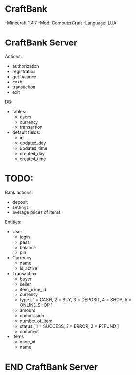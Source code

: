 # CraftBank
-Minecraft 1.4.7
-Mod: ComputerCraft
-Language: LUA

# CraftBank Server

Actions:
- authorization
- registration
- get balance
- cash
- transaction
- exit

DB:
- tables:
  - users
  - currency
  - transaction
- default fields:
  - id
  - updated_day
  - updated_time
  - created_day
  - created_time

# TODO:

Bank actions:
- deposit
- settings
- average prices of items

Entities:
- User
  - login
  - pass
  - balance
  - pin
- Currency
  - name
  - is_active
- Transaction
  - buyer
  - seller
  - item_mine_id
  - currency
  - type [
    1 = CASH,
    2 = BUY,
    3 = DEPOSIT,
    4 = SHOP,
    5 = ONLINE_SHOP
  ]
  - amount
  - commission
  - number_of_item
  - status [
    1 = SUCCESS,
    2 = ERROR,
    3 = REFUND
  ]
  - comment
- Items
  - mine_id
  - name
  
# END CraftBank Server
